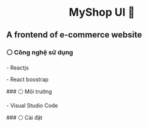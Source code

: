 <h1 align="center">MyShop UI 📝</h1>
<p align="center">

</p>

<h2>A frontend of e-commerce website</h2>

### ⚪️ Công nghệ sử dụng
<p>- Reactjs</p>
<p>- React boostrap</p>
### ⚪️ Môi trường
<p>
  - Visual Studio Code
</p>
### ⚪️ Cài đặt

